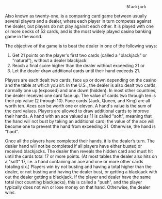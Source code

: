                                                             Blackjack
                                                            
Also known as twenty-one, is a comparing card game between usually several players and a dealer, where each player in turn competes against
the dealer, but players do not play against each other. It is played with one or more decks of 52 cards, and is the most widely played 
casino banking game in the world.

The objective of the game is to beat the dealer in one of the following ways:

1. Get 21 points on the player's first two cards (called a "blackjack" or "natural"), without a dealer blackjack
2. Reach a final score higher than the dealer without exceeding 21 or
3. Let the dealer draw additional cards until their hand exceeds 21.

Players are each dealt two cards, face up or down depending on the casino and the table at which you sit. In the U.S., 
the dealer is also dealt two cards, normally one up (exposed) and one down (hidden). In most other countries, the dealer receives one card
face up. The value of cards two through ten is their pip value (2 through 10). Face cards (Jack, Queen, and King) are all worth ten. 
Aces can be worth one or eleven. A hand's value is the sum of the card values. Players are allowed to draw additional cards to improve 
their hands. A hand with an ace valued as 11 is called "soft", meaning that the hand will not bust by taking an additional card; 
the value of the ace will become one to prevent the hand from exceeding 21. Otherwise, the hand is "hard".

Once all the players have completed their hands, it is the dealer’s turn. The dealer hand will not be completed if all players have either
busted or received blackjacks. The dealer then reveals the hidden card and must hit until the cards total 17 or more points. 
(At most tables the dealer also hits on a "soft" 17, i.e. a hand containing an ace and one or more other cards totaling six.) 
Players win by not busting and having a total higher than the dealer, or not busting and having the dealer bust, or getting a blackjack with
out the dealer getting a blackjack. If the player and dealer have the same total (not counting blackjacks), this is called a "push", and 
the player typically does not win or lose money on that hand. Otherwise, the dealer wins.
